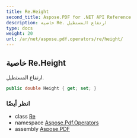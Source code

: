```yaml
---
title: Re.Height
second_title: Aspose.PDF for .NET API Reference
description: خاصية Re. ارتفاع المستطيل
type: docs
weight: 20
url: /ar/net/aspose.pdf.operators/re/height/
---
```

## خاصية Re.Height

ارتفاع المستطيل.

```csharp
public double Height { get; set; }
```

### انظر أيضًا

* class [Re](../)
* namespace [Aspose.Pdf.Operators](../../../aspose.pdf.operators/)
* assembly [Aspose.PDF](../../../)